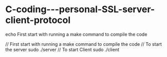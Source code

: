 # C-coding---personal-SSL-server-client-protocol

echo First start with running a make command to compile the code

// First start with running a make command to compile the code 
// To start the server sudo ./server <port number>
// To start Client sudo ./client <host> <port number>
